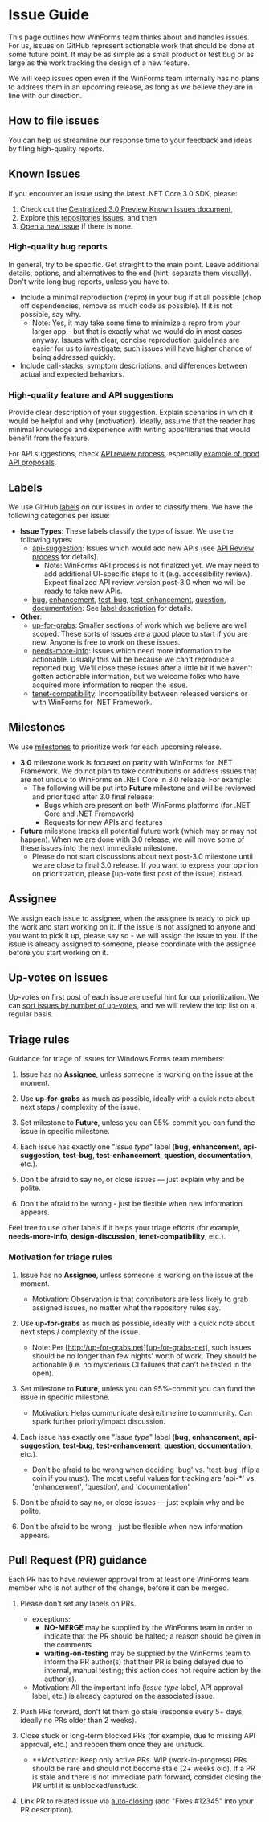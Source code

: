 # Issue Guide

This page outlines how WinForms team thinks about and handles issues.
For us, issues on GitHub represent actionable work that should be done at some future point.
It may be as simple as a small product or test bug or as large as the work tracking the design of a new feature.

We will keep issues open even if the WinForms team internally has no plans to address them in an upcoming release, as long as we believe they are in line with our direction.

## How to file issues

You can help us streamline our response time to your feedback and ideas by filing high-quality reports.

## Known Issues

If you encounter an issue using the latest .NET Core 3.0 SDK, please:

1. Check out the [Centralized 3.0 Preview Known Issues document][.net-core-3.0-known-issues],
1. Explore [this repositories issues][winforms-issues], and then
1. [Open a new issue][new-issue] if there is none.

### High-quality bug reports

In general, try to be specific. Get straight to the main point. Leave additional details, options, and alternatives to the end (hint: separate them visually). Don't write long bug reports, unless you have to.

* Include a minimal reproduction (repro) in your bug if at all possible (chop off dependencies, remove as much code as possible). If it is not possible, say why.
  * Note: Yes, it may take some time to minimize a repro from your larger app - but that is exactly what we would do in most cases anyway. Issues with clear, concise reproduction guidelines are easier for us to investigate; such issues will have higher chance of being addressed quickly.
* Include call-stacks, symptom descriptions, and differences between actual and expected behaviors.

### High-quality feature and API suggestions

Provide clear description of your suggestion. Explain scenarios in which it would be helpful and why (motivation).
Ideally, assume that the reader has minimal knowledge and experience with writing apps/libraries that would benefit from the feature.

For API suggestions, check [API review process][corefx-api-review-process], especially [example of good API proposals][corefx-api-proposal-ex].

## Labels

We use GitHub [labels][labels] on our issues in order to classify them. We have the following categories per issue:

* **Issue Types**: These labels classify the type of issue. We use the following types:
  * [api-suggestion]: Issues which would add new APIs (see [API Review process][corefx-api-review-process] for details).
    * Note: WinForms API process is not finalized yet. We may need to add additional UI-specific steps to it (e.g. accessibility review). Expect finalized API review version post-3.0 when we will be ready to take new APIs.
  * [bug][bug], [enhancement][enhancement], [test-bug][test-bug], [test-enhancement][test-enhancement], [question][question], [documentation][documentation]: See [label description][label-description] for details.
* **Other**:
  * [up-for-grabs][up-for-grabs]: Smaller sections of work which we believe are well scoped. These sorts of issues are a good place to start if you are new. Anyone is free to work on these issues.
  * [needs-more-info][needs-more-info]: Issues which need more information to be actionable. Usually this will be because we can't reproduce a reported bug. We'll close these issues after a little bit if we haven't gotten actionable information, but we welcome folks who have acquired more information to reopen the issue.
  * [tenet-compatibility][tenet-compatibility]: Incompatibility between released versions or with WinForms for .NET Framework.

## Milestones

We use [milestones][milestones] to prioritize work for each upcoming release.

* **3.0** milestone work is focused on parity with WinForms for .NET Framework. We do not plan to take contributions or address issues that are not unique to WinForms on .NET Core in 3.0 release. For example:
  * The following will be put into **Future** milestone and will be reviewed and prioritized after 3.0 final release:
    * Bugs which are present on both WinForms platforms (for .NET Core and .NET Framework)
    * Requests for new APIs and features
* **Future** milestone tracks all potential future work (which may or may not happen). When we are done with 3.0 release, we will move some of these issues into the next immediate milestone.
  * Please do not start discussions about next post-3.0 milestone until we are close to final 3.0 release. If you want to express your opinion on prioritization, please [up-vote first post of the issue] instead.

## Assignee

We assign each issue to assignee, when the assignee is ready to pick up the work and start working on it.
If the issue is not assigned to anyone and you want to pick it up, please say so - we will assign the issue to you.
If the issue is already assigned to someone, please coordinate with the assignee before you start working on it.

## Up-votes on issues

Up-votes on first post of each issue are useful hint for our prioritization.
We can [sort issues by number of up-votes][up-votes], and we will review the top list on a regular basis.

## Triage rules

Guidance for triage of issues for Windows Forms team members:

1. Issue has no **Assignee**, unless someone is working on the issue at the moment.

1. Use **up-for-grabs** as much as possible, ideally with a quick note about next steps / complexity of the issue.

1. Set milestone to **Future**, unless you can 95%-commit you can fund the issue in specific milestone.

1. Each issue has exactly one "*issue type*" label (**bug**, **enhancement**, **api-suggestion**, **test-bug**, **test-enhancement**, **question**, **documentation**, etc.).

1. Don't be afraid to say no, or close issues — just explain why and be polite.

1. Don't be afraid to be wrong - just be flexible when new information appears.

Feel free to use other labels if it helps your triage efforts (for example, **needs-more-info**, **design-discussion**, **tenet-compatibility**, etc.).

### Motivation for triage rules

1. Issue has no **Assignee**, unless someone is working on the issue at the moment.
    * Motivation: Observation is that contributors are less likely to grab assigned issues, no matter what the repository rules say.

1. Use **up-for-grabs** as much as possible, ideally with a quick note about next steps / complexity of the issue.
    * Note: Per [http://up-for-grabs.net][up-for-grabs-net], such issues should be no longer than few nights' worth of work. They should be actionable (i.e. no mysterious CI failures that can't be tested in the open).

1. Set milestone to **Future**, unless you can 95%-commit you can fund the issue in specific milestone.
    * Motivation: Helps communicate desire/timeline to community. Can spark further priority/impact discussion.

1. Each issue has exactly one "*issue type*" label (**bug**, **enhancement**, **api-suggestion**, **test-bug**, **test-enhancement**, **question**, **documentation**, etc.).
    * Don't be afraid to be wrong when deciding 'bug' vs. 'test-bug' (flip a coin if you must). The most useful values for tracking are 'api-&#42;' vs. 'enhancement', 'question', and 'documentation'.

1. Don't be afraid to say no, or close issues — just explain why and be polite.

1. Don't be afraid to be wrong - just be flexible when new information appears.

## Pull Request (PR) guidance

Each PR has to have reviewer approval from at least one WinForms team member who is not author of the change, before it can be merged.


1. Please don't set any labels on PRs. 
    * exceptions:
      * **NO-MERGE** may be supplied by the WinForms team in order to indicate that the PR should be halted; a reason should be given in the comments
      * **waiting-on-testing** may be supplied by the WinForms team to inform the PR author(s) that their PR is being delayed due to internal, manual testing; this action does not require action by the author(s).
    * Motivation: All the important info (*issue type* label, API approval label, etc.) is already captured on the associated issue.

1. Push PRs forward, don't let them go stale (response every 5+ days, ideally no PRs older than 2 weeks).

1. Close stuck or long-term blocked PRs (for example, due to missing API approval, etc.) and reopen them once they are unstuck.
    * **Motivation: Keep only active PRs. WIP (work-in-progress) PRs should be rare and should not become stale (2+ weeks old). If a PR is stale and there is not immediate path forward, consider closing the PR until it is unblocked/unstuck.

1. Link PR to related issue via [auto-closing][auto-closing] (add "Fixes #12345" into your PR description).

[comment]: <> (URI Links)

[.net-core-3.0-known-issues]: https://github.com/dotnet/core/blob/master/release-notes/3.0/preview/3.0.0-preview-known-issues.md
[winforms-issues]: https://github.com/dotnet/winforms/issues
[new-issue]: https://github.com/dotnet/winforms/issues/new/choose
[corefx-api-review-process]: https://github.com/dotnet/corefx/blob/master/Documentation/project-docs/api-review-process.md
[corefx-api-proposal-ex]: https://github.com/dotnet/corefx/issues/271
[labels]: https://github.com/dotnet/winforms/labels
[api-suggestion]: https://github.com/dotnet/winforms/labels/api-suggestion
[API Review process]: https://github.com/dotnet/corefx/blob/master/Documentation/project-docs/api-review-process.md
[bug]: https://github.com/dotnet/winforms/labels/bug
[enhancement]: https://github.com/dotnet/winforms/labels/enhancement
[test-bug]: https://github.com/dotnet/winforms/labels/test-bug
[test-enhancement]: https://github.com/dotnet/winforms/labels/test-enhancement
[question]: https://github.com/dotnet/winforms/labels/question
[documentation]: https://github.com/dotnet/winforms/labels/documentation
[label-description]: https://github.com/dotnet/winforms/labels
[up-for-grabs]: https://github.com/dotnet/winforms/labels/up-for-grabs
[needs-more-info]: https://github.com/dotnet/winforms/labels/needs-more-info
[tenet-compatibility]: https://github.com/dotnet/winforms/labels/tenet-compatibility
[milestones]: https://github.com/dotnet/winforms/milestones
[up-votes]: #upvotes-on-issues
[sort issues by number of up-votes]: https://github.com/dotnet/winforms/issues?q=is%3Aissue+is%3Aopen+sort%3Areactions-%2B1-desc
[up-for-grabs-net]: http://up-for-grabs.net
[auto-closing]: https://help.github.com/articles/closing-issues-via-commit-messages/